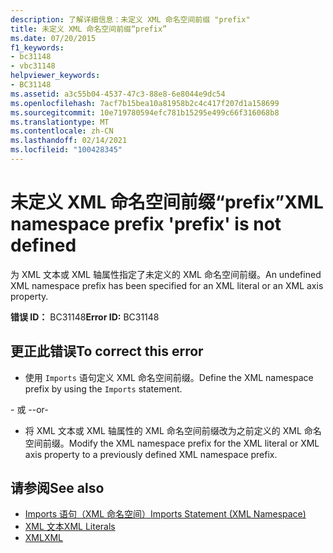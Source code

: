 ```yaml
---
description: 了解详细信息：未定义 XML 命名空间前缀 "prefix"
title: 未定义 XML 命名空间前缀“prefix”
ms.date: 07/20/2015
f1_keywords:
- bc31148
- vbc31148
helpviewer_keywords:
- BC31148
ms.assetid: a3c55b04-4537-47c3-88e8-6e8044e9dc54
ms.openlocfilehash: 7acf7b15bea10a81958b2c4c417f207d1a158699
ms.sourcegitcommit: 10e719780594efc781b15295e499c66f316068b8
ms.translationtype: MT
ms.contentlocale: zh-CN
ms.lasthandoff: 02/14/2021
ms.locfileid: "100428345"
---
```

# <a name="xml-namespace-prefix-prefix-is-not-defined"></a><span data-ttu-id="9f05e-103">未定义 XML 命名空间前缀“prefix”</span><span class="sxs-lookup"><span data-stu-id="9f05e-103">XML namespace prefix 'prefix' is not defined</span></span>

<span data-ttu-id="9f05e-104">为 XML 文本或 XML 轴属性指定了未定义的 XML 命名空间前缀。</span><span class="sxs-lookup"><span data-stu-id="9f05e-104">An undefined XML namespace prefix has been specified for an XML literal or an XML axis property.</span></span>  
  
 <span data-ttu-id="9f05e-105">**错误 ID：** BC31148</span><span class="sxs-lookup"><span data-stu-id="9f05e-105">**Error ID:** BC31148</span></span>  
  
## <a name="to-correct-this-error"></a><span data-ttu-id="9f05e-106">更正此错误</span><span class="sxs-lookup"><span data-stu-id="9f05e-106">To correct this error</span></span>  
  
- <span data-ttu-id="9f05e-107">使用 `Imports` 语句定义 XML 命名空间前缀。</span><span class="sxs-lookup"><span data-stu-id="9f05e-107">Define the XML namespace prefix by using the `Imports` statement.</span></span>  
  
 <span data-ttu-id="9f05e-108">- 或 -</span><span class="sxs-lookup"><span data-stu-id="9f05e-108">-or-</span></span>  
  
- <span data-ttu-id="9f05e-109">将 XML 文本或 XML 轴属性的 XML 命名空间前缀改为之前定义的 XML 命名空间前缀。</span><span class="sxs-lookup"><span data-stu-id="9f05e-109">Modify the XML namespace prefix for the XML literal or XML axis property to a previously defined XML namespace prefix.</span></span>  
  
## <a name="see-also"></a><span data-ttu-id="9f05e-110">请参阅</span><span class="sxs-lookup"><span data-stu-id="9f05e-110">See also</span></span>

- [<span data-ttu-id="9f05e-111">Imports 语句（XML 命名空间）</span><span class="sxs-lookup"><span data-stu-id="9f05e-111">Imports Statement (XML Namespace)</span></span>](../language-reference/statements/imports-statement-xml-namespace.md)
- [<span data-ttu-id="9f05e-112">XML 文本</span><span class="sxs-lookup"><span data-stu-id="9f05e-112">XML Literals</span></span>](../language-reference/xml-literals/index.md)
- [<span data-ttu-id="9f05e-113">XML</span><span class="sxs-lookup"><span data-stu-id="9f05e-113">XML</span></span>](../programming-guide/language-features/xml/index.md)
